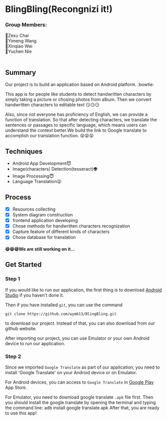 # BlingBling(Recongnizi it!)

### Group Members:
:boy:Zexu Chai   
:girl:Yimeng Wang   
:girl:Xinqiao Wei   
:girl:Yuchen Nie   
   
   
   
## Summary
 Our project is to build an application based on Android platform. :bowtie:
 
 This app is for people like students to detect handwritten characters by simply taking a picture or chosing photos from album. Then we convert handwritten characters to editable text :smirk::smirk::smirk:
 
 Also, since not everyone has proficiency of English, we can provide a function of translation. So that after detecting characters, we translate the sentences or passages to specific language, which means users can understand the context better.We build the link to Google translate to accomplish our translation function. :stuck_out_tongue_closed_eyes::stuck_out_tongue_closed_eyes::stuck_out_tongue_closed_eyes:
 
 
 
## Techniques
* Android App Development:smiling_imp:
* Image(characters) Detection(tesseract):alien:
* Image Processing:innocent:
* Language Translation:stuck_out_tongue_winking_eye:




## Process
- [x] Resources collecting
- [x] System diagram construction
- [x] frontend application developing
- [x] Chose methods for handwritten characters recognization 
- [x] Capture feature of different kinds of characters
- [x] Chose database for translation

#### :satisfied::satisfied::satisfied:We are still working on it...


## Get Started

### Step 1

If you would like to run our application, the first thing is to download [Android Studio](https://developer.android.com/studio/index.html) if you haven't done it.

Then if you have installed `git`, you can use the command 
```
git clone https://github.com/wym613/BlingBling.git
``` 
to download our project. Instead of that, you can also download from our github website.

After importing our project, you can use Emulator or your own Android device to run our application.

### Step 2

Since we imported `Google Translate` as part of our application, you need to install 'Google Translate' on your Android device or on Emulator. 

For Android devices, you can access to `Google Translate` in [Google Play](https://play.google.com/store/apps/details?id=com.google.android.apps.translate&hl=en) App Store.

For Emulator, you need to download google translate `.apk` file first. 
Then you should install the google translate by opening the terminal and typing the command line:
adb install google translate.apk
After that, you are ready to use this app!
